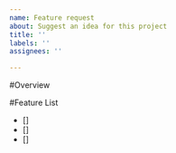 ```yaml
---
name: Feature request
about: Suggest an idea for this project
title: ''
labels: ''
assignees: ''

---
```


#Overview

#Feature List
- []
- []
- []
